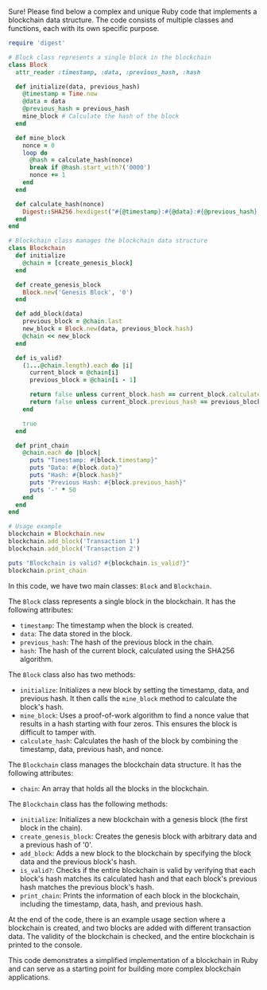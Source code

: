 Sure! Please find below a complex and unique Ruby code that implements a blockchain data structure. The code consists of multiple classes and functions, each with its own specific purpose.

```ruby
require 'digest'

# Block class represents a single block in the blockchain
class Block
  attr_reader :timestamp, :data, :previous_hash, :hash

  def initialize(data, previous_hash)
    @timestamp = Time.now
    @data = data
    @previous_hash = previous_hash
    mine_block # Calculate the hash of the block
  end

  def mine_block
    nonce = 0
    loop do
      @hash = calculate_hash(nonce)
      break if @hash.start_with?('0000')
      nonce += 1
    end
  end

  def calculate_hash(nonce)
    Digest::SHA256.hexdigest("#{@timestamp}:#{@data}:#{@previous_hash}:#{nonce}")
  end
end

# Blockchain class manages the blockchain data structure
class Blockchain
  def initialize
    @chain = [create_genesis_block]
  end

  def create_genesis_block
    Block.new('Genesis Block', '0')
  end

  def add_block(data)
    previous_block = @chain.last
    new_block = Block.new(data, previous_block.hash)
    @chain << new_block
  end

  def is_valid?
    (1...@chain.length).each do |i|
      current_block = @chain[i]
      previous_block = @chain[i - 1]

      return false unless current_block.hash == current_block.calculate_hash(0)
      return false unless current_block.previous_hash == previous_block.hash
    end

    true
  end

  def print_chain
    @chain.each do |block|
      puts "Timestamp: #{block.timestamp}"
      puts "Data: #{block.data}"
      puts "Hash: #{block.hash}"
      puts "Previous Hash: #{block.previous_hash}"
      puts '-' * 50
    end
  end
end

# Usage example
blockchain = Blockchain.new
blockchain.add_block('Transaction 1')
blockchain.add_block('Transaction 2')

puts "Blockchain is valid? #{blockchain.is_valid?}"
blockchain.print_chain
```

In this code, we have two main classes: `Block` and `Blockchain`. 

The `Block` class represents a single block in the blockchain. It has the following attributes:
- `timestamp`: The timestamp when the block is created.
- `data`: The data stored in the block.
- `previous_hash`: The hash of the previous block in the chain.
- `hash`: The hash of the current block, calculated using the SHA256 algorithm.

The `Block` class also has two methods:
- `initialize`: Initializes a new block by setting the timestamp, data, and previous hash. It then calls the `mine_block` method to calculate the block's hash.
- `mine_block`: Uses a proof-of-work algorithm to find a nonce value that results in a hash starting with four zeros. This ensures the block is difficult to tamper with.
- `calculate_hash`: Calculates the hash of the block by combining the timestamp, data, previous hash, and nonce.

The `Blockchain` class manages the blockchain data structure. It has the following attributes:
- `chain`: An array that holds all the blocks in the blockchain.

The `Blockchain` class has the following methods:
- `initialize`: Initializes a new blockchain with a genesis block (the first block in the chain).
- `create_genesis_block`: Creates the genesis block with arbitrary data and a previous hash of '0'.
- `add_block`: Adds a new block to the blockchain by specifying the block data and the previous block's hash.
- `is_valid?`: Checks if the entire blockchain is valid by verifying that each block's hash matches its calculated hash and that each block's previous hash matches the previous block's hash.
- `print_chain`: Prints the information of each block in the blockchain, including the timestamp, data, hash, and previous hash.

At the end of the code, there is an example usage section where a blockchain is created, and two blocks are added with different transaction data. The validity of the blockchain is checked, and the entire blockchain is printed to the console.

This code demonstrates a simplified implementation of a blockchain in Ruby and can serve as a starting point for building more complex blockchain applications.